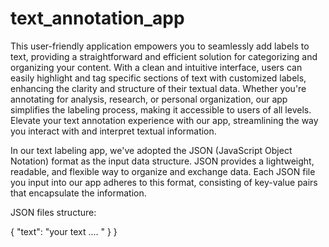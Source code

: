 # text_annotation_app
This user-friendly application empowers you to seamlessly add labels to text, providing a straightforward and efficient solution for categorizing and organizing your content. 
With a clean and intuitive interface, users can easily highlight and tag specific sections of text with customized labels, enhancing the clarity and structure of their textual data. 
Whether you're annotating for analysis, research, or personal organization, our app simplifies the labeling process, making it accessible to users of all levels. 
Elevate your text annotation experience with our app, streamlining the way you interact with and interpret textual information.

In our text labeling app, we've adopted the JSON (JavaScript Object Notation) format as the input data structure. 
JSON provides a lightweight, readable, and flexible way to organize and exchange data. 
Each JSON file you input into our app adheres to this format, consisting of key-value pairs that encapsulate the information.

JSON files structure:

{
  "text": "your text .... "
  }
}
